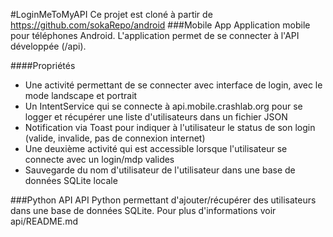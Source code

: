 #LoginMeToMyAPI
Ce projet est cloné à partir de https://github.com/sokaRepo/android
###Mobile App
Application mobile pour téléphones Android. L'application permet de se connecter à l'API développée (/api).

####Propriétés
- Une activité permettant de se connecter avec interface de login, avec le mode landscape et portrait
- Un IntentService qui se connecte à api.mobile.crashlab.org pour se logger et récupérer une liste d'utilisateurs dans un fichier JSON
- Notification via Toast pour indiquer à l'utilisateur le status de son login (valide, invalide, pas de connexion internet)
- Une deuxième activité qui est accessible lorsque l'utilisateur se connecte avec un login/mdp valides
- Sauvegarde du nom d'utilisateur de l'utilisateur dans une base de données SQLite locale

###Python API
API Python permettant d'ajouter/récupérer des utilisateurs dans une base de données SQLite.
Pour plus d'informations voir api/README.md